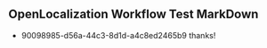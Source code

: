 ## OpenLocalization Workflow Test MarkDown
* 90098985-d56a-44c3-8d1d-a4c8ed2465b9 thanks!

<!--HONumber=Jul16_HO2-->


